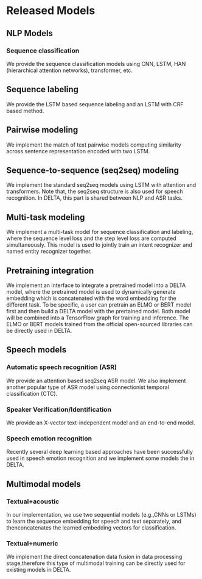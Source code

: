 # Released Models

## NLP Models

### Sequence classification

We provide the sequence classification models using CNN, LSTM, HAN (hierarchical attention networks), transformer, etc.

## Sequence labeling

We provide the LSTM based sequence labeling and an LSTM with CRF based method.

## Pairwise modeling

We implement the match of text pairwise models computing similarity across sentence representation encoded with two LSTM.


## Sequence-to-sequence (seq2seq) modeling

We implement the standard seq2seq models using LSTM with attention and transformers. Note that, the seq2seq structure is also used for speech recognition. In DELTA, this part is shared between NLP and ASR tasks.

## Multi-task modeling

We implement a multi-task model for sequence classification and labeling, where the sequence level loss and the step level loss are computed simultaneously. This model is used to jointly train an intent recognizer and named entity recognizer together.

## Pretraining integration

We implement an interface to integrate a pretrained model into a DELTA model, where the pretrained model is used to dynamically generate embedding which is concatenated with the word embedding for the different task. To be specific, a user can pretrain an ELMO or BERT model first and then build a DELTA model with the prertained model. Both model will be combined into a TensorFlow graph for training and inference. The ELMO or BERT models trained from the official open-sourced libraries can be directly used in DELTA. 

## Speech models

### Automatic speech recognition (ASR)

We provide an attention based seq2seq ASR model. We also implement another popular type of ASR model using connectionist temporal classification (CTC).

### Speaker Verification/Identification

We provide an X-vector text-independent model and an end-to-end model.

### Speech emotion recognition

Recently several deep learning based approaches have been successfully used in speech emotion recognition and we implement some models the in DELTA.

## Multimodal models

### Textual+acoustic

 In our implementation, we use two sequential models (e.g.,CNNs or LSTMs) to learn the sequence embedding for speech and text separately, and thenconcatenates the learned embedding vectors for classification.

### Textual+numeric

We implement the direct concatenation data fusion in data processing stage,therefore this type of multimodal training can be directly used for existing models in DELTA.
